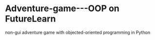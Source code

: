# Adventure-game---OOP on FutureLearn
non-gui adventure game with objected-oriented programming in Python
